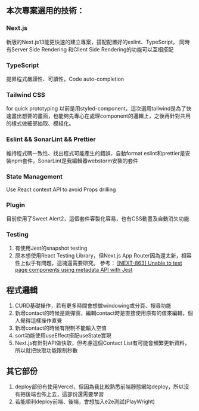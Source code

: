 
## 本次專案選用的技術：

### Next.js
新版的Next.js13能更快速的建立專案，搭配配置好的eslint、TypeScript，
同時有Server Side Rendering 和Client Side Rendering的功能可以互相搭配

### TypeScript
提昇程式嚴謹性、可讀性，Code auto-completion

### Tailwind CSS
for quick prototyping
以前是用styled-component，這次選用tailwind是為了快速畫出想要的畫面，也能夠先專心在處理component的邏輯上，之後再針對共用的樣式做細部抽取、模組化。

### Eslint && SonarLint && Prettier
維持程式碼一致性、找出程式可能產生的錯誤、自動format
eslint和prettier是安裝npm套件，SonarLint是我編輯器webstorm安裝的套件

### State Management
Use React context API to avoid Props drilling

### Plugin
目前使用了Sweet Alert2，這個套件客製化容易，也有CSS動畫及自動消失功能

### Testing
1. 有使用Jest的snapshot testing 
2. 原本想使用React Testing Library，但Next.js App Router因為還太新，相容性上似乎有問題，這塊還需要研究。 參考：  [[NEXT-863] Unable to test page components using metadata API with Jest](https://github.com/vercel/next.js/issues/47299)


## 程式邏輯

1. CURD基礎操作，若有更多時間會想做windowing或分頁、搜尋功能
2. 新增contact的時候是跳彈窗，編輯contact時是直接使用原有的值來編輯，個人覺得這樣操作直覺
3. 新增contact的時候有限制不能輸入空值 
4. sort功能使用useEffect搭配useState實現 
5. Next.js有針對API做快取，但考慮這個Contact List有可能會頻繁更新資料，所以就把快取功能限制秒數

## 其它部份

1. deploy部份有使用Vercel，但因為我比較熟悉前端靜態網站deploy，所以沒有把後端也佈上去，這部份還需要學習
2. 若能順利deploy前端、後端，會想加入e2e測試(PlayWright)

